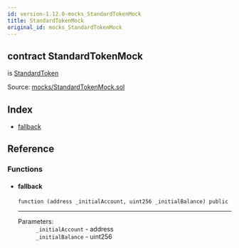 ```yaml
---
id: version-1.12.0-mocks_StandardTokenMock
title: StandardTokenMock
original_id: mocks_StandardTokenMock
---
```


<div class="contract-doc"><div class="contract"><h2 class="contract-header"><span class="contract-kind">contract</span> StandardTokenMock</h2><p class="base-contracts"><span>is</span> <a href="token_ERC20_StandardToken.html">StandardToken</a></p><div class="source">Source: <a href="https://github.com/OpenZeppelin/zeppelin-solidity/blob/v1.12.0/contracts/mocks/StandardTokenMock.sol" target="_blank">mocks/StandardTokenMock.sol</a></div></div><div class="index"><h2>Index</h2><ul><li><a href="mocks_StandardTokenMock.html#">fallback</a></li></ul></div><div class="reference"><h2>Reference</h2><div class="functions"><h3>Functions</h3><ul><li><div class="item function"><span id="fallback" class="anchor-marker"></span><h4 class="name">fallback</h4><div class="body"><code class="signature">function <strong></strong><span>(address _initialAccount, uint256 _initialBalance) </span><span>public </span></code><hr/><dl><dt><span class="label-parameters">Parameters:</span></dt><dd><div><code>_initialAccount</code> - address</div><div><code>_initialBalance</code> - uint256</div></dd></dl></div></div></li></ul></div></div></div>
